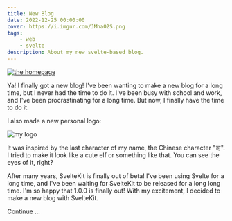 ```yaml
---
title: New Blog
date: 2022-12-25 00:00:00
cover: https://i.imgur.com/JMha02S.png
tags:
    - web
    - svelte
description: About my new svelte-based blog.
---
```


[![the homepage](https://i.imgur.com/JMha02S.png)](/)

Ya! I finally got a new blog! I've been wanting to make a new blog for a long time, but I never had the time to do it. I've been busy with school and work, and I've been procrastinating for a long time. But now, I finally have the time to do it.

I also made a new personal logo:

![my logo](/logo.png)

It was inspired by the last character of my name, the Chinese character "`可`". I tried to make it look like a cute elf or something like that. You can see the eyes of it, right?

After many years, SvelteKit is finally out of beta! I've been using Svelte for a long time, and I've been waiting for SvelteKit to be released for a long long time. I'm so happy that 1.0.0 is finally out! With my excitement, I decided to make a new blog with SvelteKit.

Continue ...
